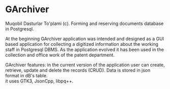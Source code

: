 # GArchiver
Muqobil Dasturlar To'plami (c).
Forming and reserving documents database in Postgresql.

At the beginning GArchiver application was intended and designed as a GUI based application for collecting a digitized  information about the working staff in Postgresql DBMS. As the application evolved it has been used in the collection and office work of the patent department.

GArchiver features:
in the current version of the application user  can create, retrieve, update and delete the records (CRUD). Data is stored in json format in dB's table.  
it uses GTK3, JsonCpp, libpq++.
